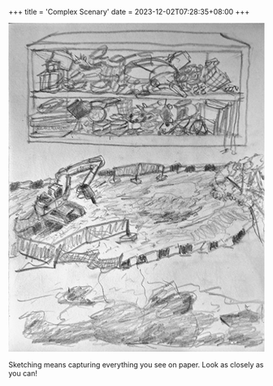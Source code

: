 +++
title = 'Complex Scenary'
date = 2023-12-02T07:28:35+08:00
+++

![complex-sketch](20230524.jpg)

Sketching means capturing everything you see on paper. Look as closely as you can!
